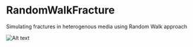 # RandomWalkFracture
Simulating fractures in heterogenous media using Random Walk approach

![Alt text](https://github.com/ArashRabbani/RandomWalkFracture/blob/main/Final.gif)
